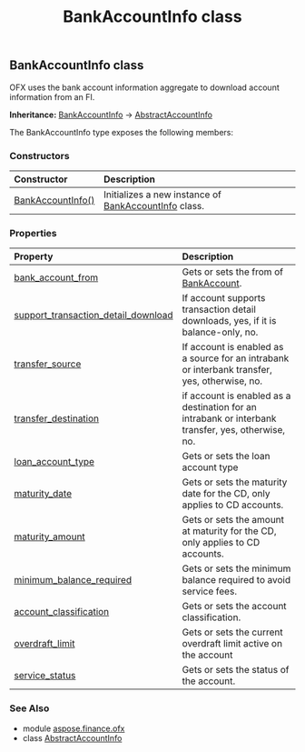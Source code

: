 ﻿---
title: BankAccountInfo class
second_title: Aspose.Finance for Python via .NET API References
description: 
type: docs
weight: 210
url: /python-net/aspose.finance.ofx/bankaccountinfo/
is_root: false
---

## BankAccountInfo class

OFX uses the bank account information aggregate to download account information from an FI.



**Inheritance:** [BankAccountInfo](/finance/python-net/aspose.finance.ofx/bankaccountinfo) → 
[AbstractAccountInfo](/finance/python-net/aspose.finance.ofx/abstractaccountinfo)



The BankAccountInfo type exposes the following members:

### Constructors
| Constructor | Description |
| :- | :- |
| [BankAccountInfo()](/finance/python-net/aspose.finance.ofx/bankaccountinfo/__init__/#) | Initializes a new instance of [BankAccountInfo](/finance/python-net/aspose.finance.ofx/bankaccountinfo) class. |


### Properties
| Property | Description |
| :- | :- |
| [bank_account_from](/finance/python-net/aspose.finance.ofx/bankaccountinfo/bank_account_from) | Gets or sets the from of [BankAccount](/finance/python-net/aspose.finance.ofx/bankaccount). |
| [support_transaction_detail_download](/finance/python-net/aspose.finance.ofx/bankaccountinfo/support_transaction_detail_download) | If account supports transaction detail downloads, yes, if it is balance-only, no. |
| [transfer_source](/finance/python-net/aspose.finance.ofx/bankaccountinfo/transfer_source) | If account is enabled as a source for an intrabank or interbank transfer, yes, otherwise, no. |
| [transfer_destination](/finance/python-net/aspose.finance.ofx/bankaccountinfo/transfer_destination) | if account is enabled as a destination for an intrabank or interbank transfer, yes, otherwise, no. |
| [loan_account_type](/finance/python-net/aspose.finance.ofx/bankaccountinfo/loan_account_type) | Gets or sets the loan account type |
| [maturity_date](/finance/python-net/aspose.finance.ofx/bankaccountinfo/maturity_date) | Gets or sets the maturity date for the CD, only applies to CD accounts. |
| [maturity_amount](/finance/python-net/aspose.finance.ofx/bankaccountinfo/maturity_amount) | Gets or sets the amount at maturity for the CD, only applies to CD accounts. |
| [minimum_balance_required](/finance/python-net/aspose.finance.ofx/bankaccountinfo/minimum_balance_required) | Gets or sets the minimum balance required to avoid service fees. |
| [account_classification](/finance/python-net/aspose.finance.ofx/bankaccountinfo/account_classification) | Gets or sets the account classification. |
| [overdraft_limit](/finance/python-net/aspose.finance.ofx/bankaccountinfo/overdraft_limit) | Gets or sets the current overdraft limit active on the account |
| [service_status](/finance/python-net/aspose.finance.ofx/bankaccountinfo/service_status) | Gets or sets the status of the account. |


### See Also

* module [aspose.finance.ofx](../)
* class [AbstractAccountInfo](/finance/python-net/aspose.finance.ofx/abstractaccountinfo)
